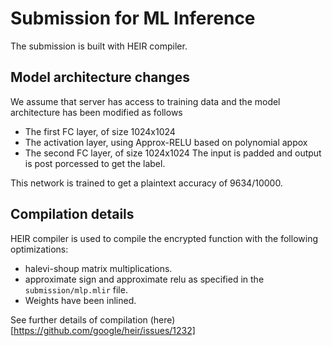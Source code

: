 # Submission for ML Inference
The submission is built with HEIR compiler.

## Model architecture changes
We assume that server has access to training data and the model architecture has been modified as follows
- The first FC layer, of size 1024x1024
- The activation layer, using Approx-RELU based on polynomial appox
- The second FC layer, of size 1024x1024
The input is padded and output is post porcessed to get the label.

This network is trained to get a plaintext accuracy of 9634/10000.

## Compilation details
HEIR compiler is used to compile the encrypted function with the following optimizations:
- halevi-shoup matrix multiplications.
- approximate sign and approximate relu as specified in the `submission/mlp.mlir` file.
- Weights have been inlined.

See further details of compilation (here)[https://github.com/google/heir/issues/1232]